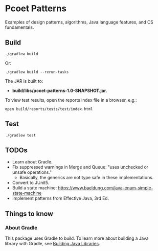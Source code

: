 # Pcoet Patterns

Examples of design patterns, algorithms, Java language features, and CS fundamentals.

## Build

    ./gradlew build

Or:

    ./gradlew build --rerun-tasks
    
The JAR is built to:
 
 * **build/libs/pcoet-patterns-1.0-SNAPSHOT.jar**.

To view test results, open the reports index file in a browser, e.g.:

    open build/reports/tests/test/index.html

## Test

    ./gradlew test

## TODOs
* Learn about Gradle.
* Fix suppressed warnings in Merge and Queue: "uses unchecked or unsafe operations."
  * Basically, the generics are not type safe in these implementations.
* Convert to JUnit5.
* Build a state machine: https://www.baeldung.com/java-enum-simple-state-machine
* Implement patterns from Effective Java, 3rd Ed.
  
## Things to know

### About Gradle

This package uses Gradle to build. To learn more about building a Java library with Gradle, see [Building Java Libraries](https://guides.gradle.org/building-java-libraries/).